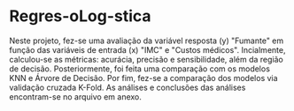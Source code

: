 # Regres-oLog-stica

Neste projeto, fez-se uma avaliação da variável resposta (y) "Fumante" em função das variáveis de entrada (x) "IMC" e "Custos médicos".
Incialmente, calculou-se as métricas: acurácia, precisão e sensibilidade, além da região de decisão. Posteriormente, foi feita uma comparação com os modelos KNN e Árvore de Decisão. 
Por fim, fez-se a comparação dos modelos via validação cruzada K-Fold. 
As análises e conclusões das análises encontram-se no arquivo em anexo.
